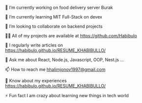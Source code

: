 🔭 I’m currently working on food delivery server Burak

🌱 I’m currently learning MIT Full-Stack on devex

👯 I’m looking to collaborate on backend projects

👨‍💻 All of my projects are available at https://github.com/Habibulo

📝 I regularly write articles on https://habibulo.github.io/RESUME_KHABIBULLO/

💬 Ask me about React, Node.js, Javascript, OOP, Nest.js ...

📫 How to reach me hhalimjonov1997@gmail.com

📄 Know about my experiences https://habibulo.github.io/RESUME_KHABIBULLO/

⚡ Fun fact I am crazy about learning new things in tech world

